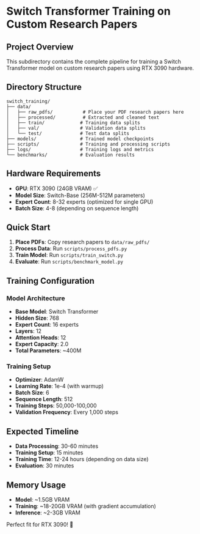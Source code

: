 # Switch Transformer Training on Custom Research Papers

## Project Overview

This subdirectory contains the complete pipeline for training a Switch Transformer model on custom research papers using RTX 3090 hardware.

## Directory Structure

```
switch_training/
├── data/
│   ├── raw_pdfs/           # Place your PDF research papers here
│   ├── processed/          # Extracted and cleaned text
│   ├── train/             # Training data splits
│   ├── val/               # Validation data splits
│   └── test/              # Test data splits
├── models/                # Trained model checkpoints
├── scripts/               # Training and processing scripts
├── logs/                  # Training logs and metrics
└── benchmarks/            # Evaluation results
```

## Hardware Requirements

- **GPU**: RTX 3090 (24GB VRAM) ✅
- **Model Size**: Switch-Base (256M-512M parameters)
- **Expert Count**: 8-32 experts (optimized for single GPU)
- **Batch Size**: 4-8 (depending on sequence length)

## Quick Start

1. **Place PDFs**: Copy research papers to `data/raw_pdfs/`
2. **Process Data**: Run `scripts/process_pdfs.py`
3. **Train Model**: Run `scripts/train_switch.py`
4. **Evaluate**: Run `scripts/benchmark_model.py`

## Training Configuration

### Model Architecture
- **Base Model**: Switch Transformer
- **Hidden Size**: 768
- **Expert Count**: 16 experts
- **Layers**: 12 
- **Attention Heads**: 12
- **Expert Capacity**: 2.0
- **Total Parameters**: ~400M

### Training Setup
- **Optimizer**: AdamW
- **Learning Rate**: 1e-4 (with warmup)
- **Batch Size**: 6
- **Sequence Length**: 512
- **Training Steps**: 50,000-100,000
- **Validation Frequency**: Every 1,000 steps

## Expected Timeline

- **Data Processing**: 30-60 minutes
- **Training Setup**: 15 minutes
- **Training Time**: 12-24 hours (depending on data size)
- **Evaluation**: 30 minutes

## Memory Usage

- **Model**: ~1.5GB VRAM
- **Training**: ~18-20GB VRAM (with gradient accumulation)
- **Inference**: ~2-3GB VRAM

Perfect fit for RTX 3090! 🚀
